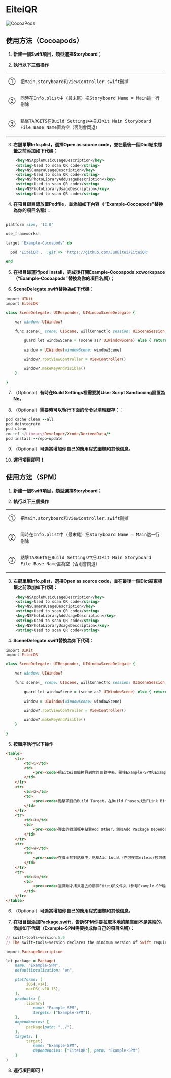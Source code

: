 # EiteiQR

![CocoaPods](https://img.shields.io/cocoapods/v/EiteiQR.svg)


## 使用方法（Cocoapods）

1. **新建一個Swift項目，類型選擇Storyboard；**

2. **執行以下三個操作**
<table>
    <tr>
        <td>①</td>
        <td>
            <pre><code>把Main.storyboard和ViewController.swift刪掉</code></pre>
        </td>
    </tr>
    <tr>
        <td>②</td>
        <td>
            <pre><code>同時在Info.plist中（最末尾）把Storyboard Name = Main這一行刪除</code></pre>
        </td>
    </tr>
    <tr>
        <td>③</td>
        <td>
            <pre><code>點擊TARGETS在Build Settings中把UIKit Main Storyboard File Base Name置為空（否則會閃退）</code></pre>
        </td>
    </tr>
</table>

3. **右鍵單擊Info.plist，選擇Open as source code，並在最後一個Dict結束標籤之前添加如下代碼：**
   ```xml
    <key>NSAppleMusicUsageDescription</key>
    <string>Used to scan QR code</string>
    <key>NSCameraUsageDescription</key>
    <string>Used to scan QR code</string>
    <key>NSPhotoLibraryAddUsageDescription</key>
    <string>Used to scan QR code</string>
    <key>NSPhotoLibraryUsageDescription</key>
    <string>Used to scan QR code</string>
   ```
4. **在項目跟目錄放置Podfile，並添加如下內容（“Example-Cocoapods”替換為你的項目名稱）：**
```ruby

platform :ios, '12.0'

use_frameworks!

target 'Example-Cocoapods' do
  
  pod 'EiteiQR',  :git => 'https://github.com/JunEitei/EiteiQR'

end
```
5. **在根目錄運行pod install，完成後打開Example-Cocoapods.xcworkspace（“Example-Cocoapods”替換為你的項目名稱）；**

6. **SceneDelegate.swift替換為如下代碼：**
```ruby
import UIKit
import EiteiQR

class SceneDelegate: UIResponder, UIWindowSceneDelegate {

    var window: UIWindow?

    func scene(_ scene: UIScene, willConnectTo session: UISceneSession, options connectionOptions: UIScene.ConnectionOptions) {
        
        guard let windowScene = (scene as? UIWindowScene) else { return }
        
        window = UIWindow(windowScene: windowScene)

        window?.rootViewController = ViewController()

        window?.makeKeyAndVisible()
    }

}
```
7. （Optional）**有時在Build Settings裡需要將User Script Sandboxing設置為No。**

8. （Optional）**需要時可以執行下面的命令以清理緩存：**：
```ruby
pod cache clean --all
pod deintegrate
pod clean
rm -rf ~/Library/Developer/Xcode/DerivedData/*
pod install --repo-update
```
9. （Optional）**可適當增加你自己的應用程式圖標和其他信息。**
    
10. **運行項目即可！**


## 使用方法（SPM）

1. **新建一個Swift項目，類型選擇Storyboard；**

2. **執行以下三個操作**
<table>
    <tr>
        <td>①</td>
        <td>
            <pre><code>把Main.storyboard和ViewController.swift刪掉</code></pre>
        </td>
    </tr>
    <tr>
        <td>②</td>
        <td>
            <pre><code>同時在Info.plist中（最末尾）把Storyboard Name = Main這一行刪除</code></pre>
        </td>
    </tr>
    <tr>
        <td>③</td>
        <td>
            <pre><code>點擊TARGETS在Build Settings中把UIKit Main Storyboard File Base Name置為空（否則會閃退）</code></pre>
        </td>
    </tr>
</table>

3. **右鍵單擊Info.plist，選擇Open as source code，並在最後一個Dict結束標籤之前添加如下代碼：**
   ```xml
    <key>NSAppleMusicUsageDescription</key>
    <string>Used to scan QR code</string>
    <key>NSCameraUsageDescription</key>
    <string>Used to scan QR code</string>
    <key>NSPhotoLibraryAddUsageDescription</key>
    <string>Used to scan QR code</string>
    <key>NSPhotoLibraryUsageDescription</key>
    <string>Used to scan QR code</string>
   ```

4. **SceneDelegate.swift替換為如下代碼：**
```ruby
import UIKit
import EiteiQR

class SceneDelegate: UIResponder, UIWindowSceneDelegate {

    var window: UIWindow?

    func scene(_ scene: UIScene, willConnectTo session: UISceneSession, options connectionOptions: UIScene.ConnectionOptions) {
        
        guard let windowScene = (scene as? UIWindowScene) else { return }
        
        window = UIWindow(windowScene: windowScene)

        window?.rootViewController = ViewController()

        window?.makeKeyAndVisible()
    }

}
```
5. **按順序執行以下操作**
```html
<table>
    <tr>
        <td>①</td>
        <td>
            <pre><code>把Eitei目錄拷貝到你的目錄中去，刪掉Example-SPM和Example-Cocoapods這兩個文件夾</code></pre>
        </td>
    </tr>
    <tr>
        <td>②</td>
        <td>
            <pre><code>點擊項目的Build Target，在Build Phases找到“Link Binary With Libraryies”,點擊加號</code></pre>
        </td>
    </tr>
    <tr>
        <td>③</td>
        <td>
            <pre><code>彈出的對話框中點擊Add Other，然後Add Package Dependency</code></pre>
        </td>
    </tr>
    <tr>
        <td>④</td>
        <td>
            <pre><code>在彈出的對話框中，點擊Add Local（亦可搜索eiteiqr拉取遠程的）</code></pre>
        </td>
    </tr>
    <tr>
        <td>⑤</td>
        <td>
            <pre><code>選擇剛才拷貝進去的那個EiteiQR文件夾（參考Example-SPM當中的EiteiQR-3.6.0文件夾）</code></pre>
        </td>
    </tr>
</table>
```
6. （Optional）**可適當增加你自己的應用程式圖標和其他信息。**

7.  **在根目錄添加Package.swift，告訴SPM你要拉取本地的類庫而不是遠端的，添加如下代碼（Example-SPM需要換成你自己的項目名稱）：**
```ruby
// swift-tools-version:5.9
// The swift-tools-version declares the minimum version of Swift required to build this package.

import PackageDescription

let package = Package(
    name: "Example-SPM",
    defaultLocalization: "en", 

    platforms: [
        .iOS(.v14),
        .macOS(.v10_15),
    ],
    products: [
        .library(
            name: "Example-SPM",
            targets: ["Example-SPM"]),
    ],
    dependencies: [
        .package(path: "../"),
    ],
    targets: [
        .target(
            name: "Example-SPM",
            dependencies: ["EiteiQR"], path: "Example-SPM")
    ]
)

```
8. **運行項目即可！**
